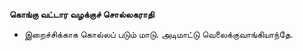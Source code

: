 **கொங்கு வட்டார வழக்குச் சொல்லகராதி**
- இறைச்சிக்காக கொல்லப் படும் மாடு. அடிமாட்டு வெலைக்குவாங்கியாந்தே.

